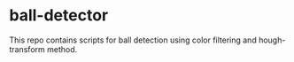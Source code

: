 # ball-detector
This repo contains scripts for ball detection using color filtering and hough-transform method.
